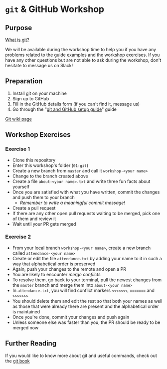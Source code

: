 # `git` & GitHub Workshop

## Purpose

[What is git?](https://git-scm.com/book/en/v2/Getting-Started-What-is-Git%3F)

We will be available during the workshop time to help you if you have any problems related to the guide examples and the workshop exercises.
If you have any other questions but are not able to ask during the workshop, don't hesitate to message us on Slack!

## Preparation

1. Install git on your machine
2. Sign up to GitHub
3. Fill in the GitHub details form (if you can't find it, message us)
4. Go through the "[git and GitHub setup guide](./install_guide.md)" guide

[Git wiki page](https://github.com/Hyp-ed/hyped-2025/wiki/Using-git-and-GitHub)

## Workshop Exercises

### Exercise 1

- Clone this repository
- Enter this workshop's folder (`01-git`)
- Create a new branch from `master` and call it `workshop-<your name>`
- Change to the branch created above
- Create a file `about-<your name>.txt` and write three fun facts about yourself
- Once you are satisfied with what you have written, commit the changes and push them to your branch
  - _Remember to write a meaningful commit message!_
- Create a pull request
- If there are any other open pull requests waiting to be merged, pick one of them and review it
- Wait until your PR gets merged

### Exercise 2

- From your local branch `workshop-<your name>`, create a new branch called `attendance-<your name>`
- Create or edit the file `attendance.txt` by adding your name to it in such a way that alphabetical order is preserved
- Again, push your changes to the remote and open a PR
- You are likely to encounter _merge conflicts_
- To resolve them, go back to your terminal, pull the newest changes from the `master` branch and merge them into `about-<your name>`
- In `attendance.txt`, you will find conflict markers `<<<<<<<`, `=======` and `>>>>>>>`
- You should delete them and edit the rest so that both your names as well as those that were already there are present and the alphabetical order is maintained
- Once you're done, commit your changes and push again
- Unless someone else was faster than you, the PR should be ready to be merged now

## Further Reading

If you would like to know more about git and useful commands, check out the [git book](https://git-scm.com/book/en/v2/Git-Basics-Getting-a-Git-Repository#ch02-git-basics-chapter)
